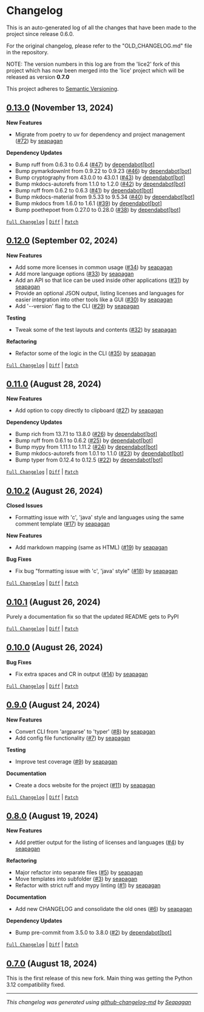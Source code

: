 # Changelog

This is an auto-generated log of all the changes that have been made to the
project since release 0.6.0.

For the original changelog, please refer to the "OLD_CHANGELOG.md" file in the repository.

NOTE: The version numbers in this log are from the 'lice2' fork of this project
which has now been merged into the 'lice' project which will be released as
version **0.7.0**

This project adheres to [Semantic Versioning](https://semver.org/spec/v2.0.0.html).

## [0.13.0](https://github.com/seapagan/lice2/releases/tag/0.13.0) (November 13, 2024)

**New Features**

- Migrate from poetry to uv for dependency and project management ([#72](https://github.com/seapagan/lice2/pull/72)) by [seapagan](https://github.com/seapagan)

**Dependency Updates**

- Bump ruff from 0.6.3 to 0.6.4 ([#47](https://github.com/seapagan/lice2/pull/47)) by [dependabot[bot]](https://github.com/apps/dependabot)
- Bump pymarkdownlnt from 0.9.22 to 0.9.23 ([#46](https://github.com/seapagan/lice2/pull/46)) by [dependabot[bot]](https://github.com/apps/dependabot)
- Bump cryptography from 43.0.0 to 43.0.1 ([#43](https://github.com/seapagan/lice2/pull/43)) by [dependabot[bot]](https://github.com/apps/dependabot)
- Bump mkdocs-autorefs from 1.1.0 to 1.2.0 ([#42](https://github.com/seapagan/lice2/pull/42)) by [dependabot[bot]](https://github.com/apps/dependabot)
- Bump ruff from 0.6.2 to 0.6.3 ([#41](https://github.com/seapagan/lice2/pull/41)) by [dependabot[bot]](https://github.com/apps/dependabot)
- Bump mkdocs-material from 9.5.33 to 9.5.34 ([#40](https://github.com/seapagan/lice2/pull/40)) by [dependabot[bot]](https://github.com/apps/dependabot)
- Bump mkdocs from 1.6.0 to 1.6.1 ([#39](https://github.com/seapagan/lice2/pull/39)) by [dependabot[bot]](https://github.com/apps/dependabot)
- Bump poethepoet from 0.27.0 to 0.28.0 ([#38](https://github.com/seapagan/lice2/pull/38)) by [dependabot[bot]](https://github.com/apps/dependabot)

[`Full Changelog`](https://github.com/seapagan/lice2/compare/0.12.0...0.13.0) | [`Diff`](https://github.com/seapagan/lice2/compare/0.12.0...0.13.0.diff) | [`Patch`](https://github.com/seapagan/lice2/compare/0.12.0...0.13.0.patch)

## [0.12.0](https://github.com/seapagan/lice2/releases/tag/0.12.0) (September 02, 2024)

**New Features**

- Add some more licenses in common usage ([#34](https://github.com/seapagan/lice2/pull/34)) by [seapagan](https://github.com/seapagan)
- Add more language options ([#33](https://github.com/seapagan/lice2/pull/33)) by [seapagan](https://github.com/seapagan)
- Add an API so that lice can be used inside other applications ([#31](https://github.com/seapagan/lice2/pull/31)) by [seapagan](https://github.com/seapagan)
- Provide an optional JSON output, listing licenses and languages for easier integration into other tools like a GUI ([#30](https://github.com/seapagan/lice2/pull/30)) by [seapagan](https://github.com/seapagan)
- Add '--version' flag to the CLI ([#29](https://github.com/seapagan/lice2/pull/29)) by [seapagan](https://github.com/seapagan)

**Testing**

- Tweak some of the test layouts and contents ([#32](https://github.com/seapagan/lice2/pull/32)) by [seapagan](https://github.com/seapagan)

**Refactoring**

- Refactor some of the logic in the CLI ([#35](https://github.com/seapagan/lice2/pull/35)) by [seapagan](https://github.com/seapagan)

[`Full Changelog`](https://github.com/seapagan/lice2/compare/0.11.0...0.12.0) | [`Diff`](https://github.com/seapagan/lice2/compare/0.11.0...0.12.0.diff) | [`Patch`](https://github.com/seapagan/lice2/compare/0.11.0...0.12.0.patch)

## [0.11.0](https://github.com/seapagan/lice2/releases/tag/0.11.0) (August 28, 2024)

**New Features**

- Add option to copy directly to clipboard ([#27](https://github.com/seapagan/lice2/pull/27)) by [seapagan](https://github.com/seapagan)

**Dependency Updates**

- Bump rich from 13.7.1 to 13.8.0 ([#26](https://github.com/seapagan/lice2/pull/26)) by [dependabot[bot]](https://github.com/apps/dependabot)
- Bump ruff from 0.6.1 to 0.6.2 ([#25](https://github.com/seapagan/lice2/pull/25)) by [dependabot[bot]](https://github.com/apps/dependabot)
- Bump mypy from 1.11.1 to 1.11.2 ([#24](https://github.com/seapagan/lice2/pull/24)) by [dependabot[bot]](https://github.com/apps/dependabot)
- Bump mkdocs-autorefs from 1.0.1 to 1.1.0 ([#23](https://github.com/seapagan/lice2/pull/23)) by [dependabot[bot]](https://github.com/apps/dependabot)
- Bump typer from 0.12.4 to 0.12.5 ([#22](https://github.com/seapagan/lice2/pull/22)) by [dependabot[bot]](https://github.com/apps/dependabot)

[`Full Changelog`](https://github.com/seapagan/lice2/compare/0.10.2...0.11.0) | [`Diff`](https://github.com/seapagan/lice2/compare/0.10.2...0.11.0.diff) | [`Patch`](https://github.com/seapagan/lice2/compare/0.10.2...0.11.0.patch)

## [0.10.2](https://github.com/seapagan/lice2/releases/tag/0.10.2) (August 26, 2024)

**Closed Issues**

- Formatting issue with 'c', 'java' style and languages using the same comment template ([#17](https://github.com/seapagan/lice2/issues/17)) by [seapagan](https://github.com/seapagan)

**New Features**

- Add markdown mapping (same as HTML) ([#19](https://github.com/seapagan/lice2/pull/19)) by [seapagan](https://github.com/seapagan)

**Bug Fixes**

- Fix bug "formatting issue with 'c', 'java' style" ([#18](https://github.com/seapagan/lice2/pull/18)) by [seapagan](https://github.com/seapagan)

[`Full Changelog`](https://github.com/seapagan/lice2/compare/0.10.1...0.10.2) | [`Diff`](https://github.com/seapagan/lice2/compare/0.10.1...0.10.2.diff) | [`Patch`](https://github.com/seapagan/lice2/compare/0.10.1...0.10.2.patch)

## [0.10.1](https://github.com/seapagan/lice2/releases/tag/0.10.1) (August 26, 2024)

Purely a documentation fix so that the updated README gets to PyPI

[`Full Changelog`](https://github.com/seapagan/lice2/compare/0.10.0...0.10.1) | [`Diff`](https://github.com/seapagan/lice2/compare/0.10.0...0.10.1.diff) | [`Patch`](https://github.com/seapagan/lice2/compare/0.10.0...0.10.1.patch)

## [0.10.0](https://github.com/seapagan/lice2/releases/tag/0.10.0) (August 26, 2024)

**Bug Fixes**

- Fix extra spaces and CR in output ([#14](https://github.com/seapagan/lice2/pull/14)) by [seapagan](https://github.com/seapagan)

[`Full Changelog`](https://github.com/seapagan/lice2/compare/0.9.0...0.10.0) | [`Diff`](https://github.com/seapagan/lice2/compare/0.9.0...0.10.0.diff) | [`Patch`](https://github.com/seapagan/lice2/compare/0.9.0...0.10.0.patch)

## [0.9.0](https://github.com/seapagan/lice2/releases/tag/0.9.0) (August 24, 2024)

**New Features**

- Convert CLI from 'argparse' to 'typer' ([#8](https://github.com/seapagan/lice2/pull/8)) by [seapagan](https://github.com/seapagan)
- Add config file functionality ([#7](https://github.com/seapagan/lice2/pull/7)) by [seapagan](https://github.com/seapagan)

**Testing**

- Improve test coverage ([#9](https://github.com/seapagan/lice2/pull/9)) by [seapagan](https://github.com/seapagan)

**Documentation**

- Create a docs website for the project ([#11](https://github.com/seapagan/lice2/pull/11)) by [seapagan](https://github.com/seapagan)

[`Full Changelog`](https://github.com/seapagan/lice2/compare/0.8.0...0.9.0) | [`Diff`](https://github.com/seapagan/lice2/compare/0.8.0...0.9.0.diff) | [`Patch`](https://github.com/seapagan/lice2/compare/0.8.0...0.9.0.patch)

## [0.8.0](https://github.com/seapagan/lice2/releases/tag/0.8.0) (August 19, 2024)

**New Features**

- Add prettier output for the listing of licenses and languages ([#4](https://github.com/seapagan/lice2/pull/4)) by [seapagan](https://github.com/seapagan)

**Refactoring**

- Major refactor into separate files ([#5](https://github.com/seapagan/lice2/pull/5)) by [seapagan](https://github.com/seapagan)
- Move templates into subfolder ([#3](https://github.com/seapagan/lice2/pull/3)) by [seapagan](https://github.com/seapagan)
- Refactor with strict ruff and mypy linting ([#1](https://github.com/seapagan/lice2/pull/1)) by [seapagan](https://github.com/seapagan)

**Documentation**

- Add new CHANGELOG and consolidate the old ones ([#6](https://github.com/seapagan/lice2/pull/6)) by [seapagan](https://github.com/seapagan)

**Dependency Updates**

- Bump pre-commit from 3.5.0 to 3.8.0 ([#2](https://github.com/seapagan/lice2/pull/2)) by [dependabot[bot]](https://github.com/apps/dependabot)

[`Full Changelog`](https://github.com/seapagan/lice2/compare/0.7.0...0.8.0) | [`Diff`](https://github.com/seapagan/lice2/compare/0.7.0...0.8.0.diff) | [`Patch`](https://github.com/seapagan/lice2/compare/0.7.0...0.8.0.patch)

## [0.7.0](https://github.com/seapagan/lice2/releases/tag/0.7.0) (August 18, 2024)

This is the first release of this new fork. Main thing was getting the Python 3.12 compatibility fixed.

---
*This changelog was generated using [github-changelog-md](http://changelog.seapagan.net/) by [Seapagan](https://github.com/seapagan)*
